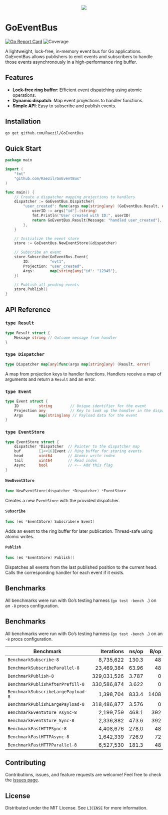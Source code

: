<p align="center">
  <img src="https://github.com/Raezil/GoEventBus/blob/main/logoGoEventBus.png?raw=true">
</p>

# GoEventBus
[![Go Report Card](https://goreportcard.com/badge/github.com/Raezil/GoEventBus)](https://goreportcard.com/report/github.com/Raezil/GoEventBus)
![Coverage](https://img.shields.io/badge/coverage-100%25-brightgreen)


A lightweight, lock-free, in-memory event bus for Go applications. GoEventBus allows publishers to emit events and subscribers to handle those events asynchronously in a high-performance ring buffer.

## Features

- **Lock-free ring buffer**: Efficient event dispatching using atomic operations.
- **Dynamic dispatch**: Map event projections to handler functions.
- **Simple API**: Easy to subscribe and publish events.

## Installation

```bash
go get github.com/Raezil/GoEventBus
```

## Quick Start

```go
package main

import (
    "fmt"
    "github.com/Raezil/GoEventBus"
)

func main() {
    // Create a dispatcher mapping projections to handlers
    dispatcher := GoEventBus.Dispatcher{
        "user_created": func(args map[string]any) (GoEventBus.Result, error) {
            userID := args["id"].(string)
            fmt.Println("User created with ID:", userID)
            return GoEventBus.Result{Message: "handled user_created"}, nil
        },
    }

    // Initialize the event store
    store := GoEventBus.NewEventStore(&dispatcher)

    // Subscribe an event
    store.Subscribe(GoEventBus.Event{
        ID:         "evt1",
        Projection: "user_created",
        Args:       map[string]any{"id": "12345"},
    })

    // Publish all pending events
    store.Publish()
}
```

## API Reference

### `type Result`

```go
type Result struct {
    Message string // Outcome message from handler
}
```

### `type Dispatcher`

```go
type Dispatcher map[any]func(args map[string]any) (Result, error)
```
A map from projection keys to handler functions. Handlers receive a map of arguments and return a `Result` and an error.

### `type Event`

```go
type Event struct {
    ID         string        // Unique identifier for the event
    Projection any           // Key to look up the handler in the dispatcher
    Args       map[string]any // Payload data for the event
}
```

### `type EventStore`

```go
type EventStore struct {
    dispatcher *Dispatcher  // Pointer to the dispatcher map
    buf        [1<<16]Event // Ring buffer for storing events
    head       uint64       // Atomic write index
    tail       uint64       // Read index
    Async      bool         // <-- Add this flag
}
```

#### `NewEventStore`

```go
func NewEventStore(dispatcher *Dispatcher) *EventStore
```
Creates a new `EventStore` with the provided dispatcher.

#### `Subscribe`

```go
func (es *EventStore) Subscribe(e Event)
```
Adds an event to the ring buffer for later publication. Thread-safe using atomic writes.

#### `Publish`

```go
func (es *EventStore) Publish()
```
Dispatches all events from the last published position to the current head. Calls the corresponding handler for each event if it exists.

## Benchmarks

All benchmarks were run with Go’s testing harness (`go test -bench .`) on an `-8` procs configuration.

## Benchmarks

All benchmarks were run with Go’s testing harness (`go test -bench .`) on an `-8` procs configuration.

| Benchmark                          | Iterations  | ns/op   | B/op  | allocs/op |
|------------------------------------|------------:|--------:|------:|-----------:|
| `BenchmarkSubscribe-8`             | 8,735,622   | 130.3   | 48    | 1         |
| `BenchmarkSubscribeParallel-8`     | 23,469,384  | 63.96   | 48    | 1         |
| `BenchmarkPublish-8`               | 329,031,526 | 3.787   | 0     | 0         |
| `BenchmarkPublishAfterPrefill-8`   | 330,586,874 | 3.622   | 0     | 0         |
| `BenchmarkSubscribeLargePayload-8` | 1,398,704   | 833.4   | 1408  | 4         |
| `BenchmarkPublishLargePayload-8`   | 318,486,877 | 3.576   | 0     | 0         |
| `BenchmarkEventStore_Async-8`      | 2,199,759   | 468.1   | 392   | 4         |
| `BenchmarkEventStore_Sync-8`       | 2,336,882   | 473.6   | 392   | 3         |
| `BenchmarkFastHTTPSync-8`          | 4,408,676   | 278.0   | 48    | 1         |
| `BenchmarkFastHTTPAsync-8`         | 1,642,339   | 726.9   | 72    | 2         |
| `BenchmarkFastHTTPParallel-8`      | 6,527,530   | 181.3   | 48    | 1         |


## Contributing

Contributions, issues, and feature requests are welcome! Feel free to check the [issues page](https://github.com/yourusername/GoEventBus/issues).

## License

Distributed under the MIT License. See `LICENSE` for more information.

